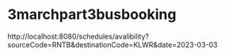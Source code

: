 # 3marchpart3busbooking

http://localhost:8080/schedules/avalibility?sourceCode=RNTB&destinationCode=KLWR&date=2023-03-03
